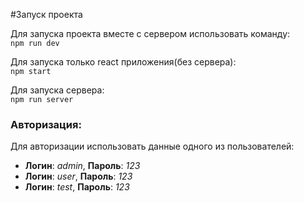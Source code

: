 #Запуск проекта

Для запуска проекта вместе с сервером использовать команду: </br>
`npm run dev`
</br>

Для запуска только react приложения(без сервера):</br>
`npm start`

Для запуска сервера: </br>
`npm run server`


### Авторизация: </br>
Для авторизации использовать данные одного из пользователей: </br>
- **Логин**: _admin_, **Пароль**: _123_
- **Логин**: _user_, **Пароль**:  _123_
- **Логин**: _test_, **Пароль**:  _123_


